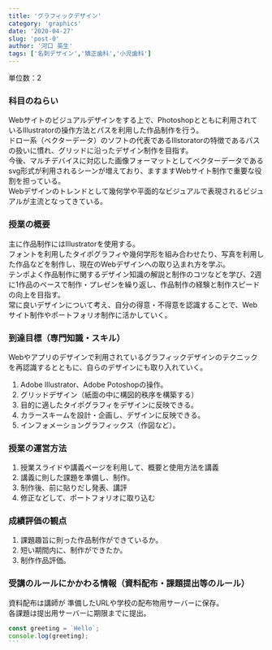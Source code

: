 ```yaml
---
title: 'グラフィックデザイン'
category: 'graphics'
date: '2020-04-27'
slug: 'post-0'
author: '河口 英生'
tags: ['名刺デザイン','矯正歯科','小児歯科']
---
```

<p>単位数：2</p>
<h3 class="title is-5" >科目のねらい</h3>
<p class="text">Webサイトのビジュアルデザインをする上で、Photoshopとともに利用されているIllustratorの操作方法とパスを利用した作品制作を行う。<br>
ドロー系（ベクターデータ）のソフトの代表であるIllstoratorの特徴であるパスの扱いに慣れ、グリッドに沿ったデザイン制作を目指す。<br>
今後、マルチデバイスに対応した画像フォーマットとしてベクターデータであるsvg形式が利用されるシーンが増えており、ますますWebサイト制作で重要な役割を担っている。<br>
Webデザインのトレンドとして幾何学や平面的なビジュアルで表現されるビジュアルが主流となってきている。</p>

<h3 class="title is-5" >授業の概要</h3>
<p>主に作品制作にはIllustratorを使用する。<br>
フォントを利用したタイポグラフィや幾何学形を組み合わせたり、写真を利用した作品などを制作し、現在のWebデザインへの取り込まれ方を学ぶ。<br>
テンポよく作品制作に関するデザイン知識の解説と制作のコツなどを学び、2週に1作品のペースで制作・プレゼンを繰り返し、作品制作の経験と制作スピードの向上を目指す。<br>
常に良いデザインについて考え、自分の得意・不得意を認識することで、Webサイト制作やポートフォリオ制作に活かしていく。</p>

<h3 class="title is-5" >到達目標（専門知識・スキル）</h3>
<p>Webやアプリのデザインで利用されているグラフィックデザインのテクニックを再認識するとともに、自らのデザインにも取り入れていく。</p>

<ol>
<li>Adobe Illustrator、Adobe Potoshopの操作。</li>
<li>グリッドデザイン（紙面の中に構図的秩序を構築する）</li>
<li>目的に適したタイポグラフィをデザインに反映できる。</li>
<li>カラースキームを設計・企画し、デザインに反映できる。</li>
<li>インフォメーショングラフィックス（作図など）。</li>
</ol>

<h3 class="title is-5" >授業の運営方法</h3>
<ol>
<li>授業スライドや講義ページを利用して、概要と使用方法を講義</li>
<li>講義に則した課題を準備し、制作。</li>
<li>制作後、前に貼りだし発表、講評</li>
<li>修正などして、ポートフォリオに取り込む</li>
</ol>

<h3 class="title is-5" >成績評価の観点</h3>
<ol>
<li>課題趣旨に則った作品制作ができているか。</li>
<li>短い期間内に、制作ができたか。</li>
<li>制作作品評価。</li>
</ol>

<h3 class="title is-5" >受講のルールにかかわる情報（資料配布・課題提出等のルール）</h3>
<p>資料配布は講師が 準備したURLや学校の配布物用サーバーに保存。<br>
各課題は提出用サーバーに期限までに提出。</p>

```javascript
const greeting = `Hello`;
console.log(greeting);
```　